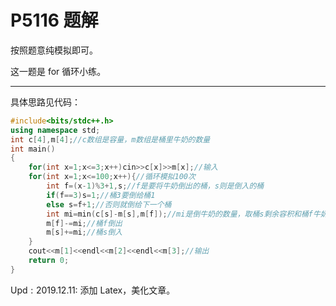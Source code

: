 # P5116 题解

按照题意纯模拟即可。

这一题是 $\mathrm{for}$ 循环小练。

---

具体思路见代码：

```cpp
#include<bits/stdc++.h>
using namespace std;
int c[4],m[4];//c数组是容量，m数组是桶里牛奶的数量 
int main()
{
	for(int x=1;x<=3;x++)cin>>c[x]>>m[x];//输入 
	for(int x=1;x<=100;x++){//循环模拟100次
		int f=(x-1)%3+1,s;//f是要将牛奶倒出的桶，s则是倒入的桶
		if(f==3)s=1;//桶3要倒给桶1
		else s=f+1;//否则就倒给下一个桶
		int mi=min(c[s]-m[s],m[f]);//mi是倒牛奶的数量，取桶s剩余容积和桶f牛奶数量的最小值 
		m[f]-=mi;//桶f倒出 
		m[s]+=mi;//桶s倒入 
	}
	cout<<m[1]<<endl<<m[2]<<endl<<m[3];//输出 
	return 0;
}
```
$\mathrm{Upd:2019.12.11:}$ 添加 $\mathrm{Latex}$，美化文章。